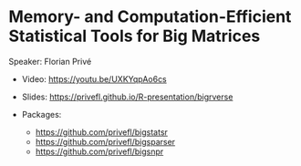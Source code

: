 # Memory- and Computation-Efficient Statistical Tools for Big Matrices

Speaker: Florian Privé

- Video: https://youtu.be/UXKYqpAo6cs

- Slides: https://privefl.github.io/R-presentation/bigrverse

- Packages:
  - https://github.com/privefl/bigstatsr
  - https://github.com/privefl/bigsparser
  - https://github.com/privefl/bigsnpr
